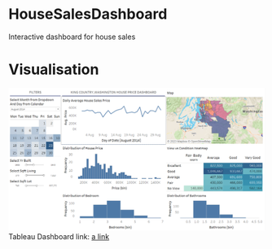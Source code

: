 # HouseSalesDashboard
Interactive dashboard for house sales
# Visualisation 
![My Dashboard](dashboard.png)
Tableau Dashboard link: [a link](https://public.tableau.com/shared/TNPP86S4K?:display_count=n&:origin=viz_share_link)
